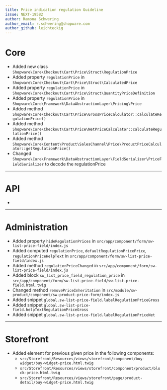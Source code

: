 ```yaml
---
title: Price indication regulation Guideline
issue: NEXT-19582
author: Ramona Schwering
author_email: r.schwering@shopware.com
author_github: leichteckig
---
```

# Core
* Added new class `Shopware\Core\Checkout\Cart\Price\Struct\RegulationPrice`
* Added property `regulationPrice` in `Shopware\Core\Checkout\Cart\Price\Struct\CalculatedPrice`
* Added property `regulationPrice` in `Shopware\Core\Checkout\Cart\Price\Struct\QuantityPriceDefinition`
* Added property `regulationPrice` in `Shopware\Core\Framework\DataAbstractionLayer\Pricing\Price`
* Added method `Shopware\Core\Checkout\Cart\Price\GrossPriceCalculator::calculateRegulationPrice()`
* Added method `Shopware\Core\Checkout\Cart\Price\NetPriceCalculator::calculateRegulationPrice()`
* Added method `Shopware\Core\Content\Product\SalesChannel\Price\ProductPriceCalculator::getRegulationPrice()`
* Changed `Shopware\Core\Framework\DataAbstractionLayer\FieldSerializer\PriceFieldSerializer` to decode the regulationPrice
___
# API
*
___
# Administration
* Added property `hideRegulationPrices` in `src/app/component/form/sw-list-price-field/index.js`
* Added computed `regulationPrice`, `defaultRegulationPricePrice`, `regulationPriceHelpText` in `src/app/component/form/sw-list-price-field/index.js`
* Added method `regulationPriceChanged` in `src/app/component/form/sw-list-price-field/index.js`
* Added block `sw_list_price_field_regulation_price` in `src/app/component/form/sw-list-price-field/sw-list-price-field.html.twig`
* Changed method `removePriceInheritation` in `src/module/sw-product/component/sw-product-price-form/index.js`
* Added snippet `global.sw-list-price-field.labelRegulationPriceGross`
* Added snippet `global.sw-list-price-field.helpTextRegulationPriceGross`
* Added snippet `global.sw-list-price-field.labelRegulationPriceNet`
___
# Storefront
* Added element for previous given price in the following components:
  * `src/Storefront/Resources/views/storefront/component/buy-widget/buy-widget-price.html.twig`
  * `src/Storefront/Resources/views/storefront/component/product/block-price.html.twig`
  * `src/Storefront/Resources/views/storefront/page/product-detail/buy-widget-price.html.twig`

